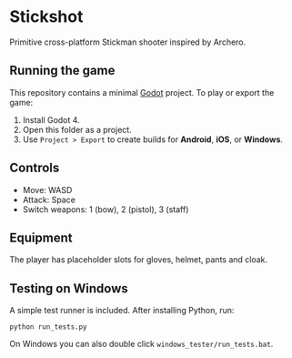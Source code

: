 # Stickshot

Primitive cross-platform Stickman shooter inspired by Archero.

## Running the game
This repository contains a minimal [Godot](https://godotengine.org/) project.
To play or export the game:
1. Install Godot 4.
2. Open this folder as a project.
3. Use `Project > Export` to create builds for **Android**, **iOS**, or **Windows**.

## Controls
- Move: WASD
- Attack: Space
- Switch weapons: 1 (bow), 2 (pistol), 3 (staff)

## Equipment
The player has placeholder slots for gloves, helmet, pants and cloak.

## Testing on Windows
A simple test runner is included. After installing Python, run:
```
python run_tests.py
```
On Windows you can also double click `windows_tester/run_tests.bat`.

